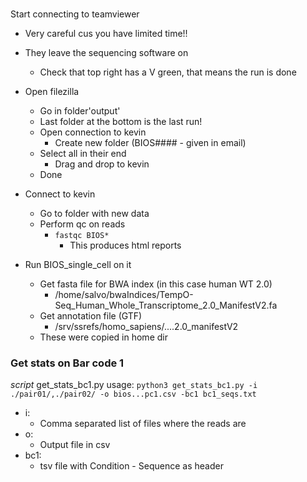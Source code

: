 ###

Start connecting to teamviewer

- Very careful cus you have limited time!!

- They leave the sequencing software on
	+ Check that top right has a V green, that means the run is done
	
- Open filezilla 
	+ Go in folder'output' 
	+ Last folder at the bottom is the last run!
	+ Open connection to kevin
		* Create new folder (BIOS#### - given in email)
	+ Select all in their end
		* Drag and drop to kevin
	+ Done



- Connect to kevin
	+ Go to folder with new data
	+ Perform qc on reads
		* `fastqc BIOS*`
			- This produces html reports



- Run BIOS_single_cell on it 
	+ Get fasta file for BWA index (in this case human WT 2.0)
		* /home/salvo/bwaIndices/TempO-Seq_Human_Whole_Transcriptome_2.0_ManifestV2.fa
	+ Get annotation file (GTF)
		* /srv/ssrefs/homo_sapiens/....2.0_manifestV2
	+ These were copied in home dir










### Get stats on Bar code 1
*script* get_stats_bc1.py
usage:
`python3 get_stats_bc1.py -i ./pair01/,./pair02/ -o bios...pc1.csv -bc1 bc1_seqs.txt`
- i:
	+ Comma separated list of files where the reads are
- o:
	+ Output file in csv
- bc1:
	+ tsv file with Condition - Sequence as header






































